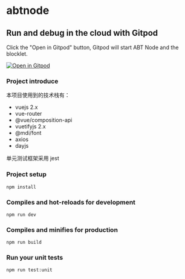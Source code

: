 # abtnode

## Run and debug in the cloud with Gitpod

Click the "Open in Gitpod" button, Gitpod will start ABT Node and the blocklet.

[![Open in Gitpod](https://gitpod.io/button/open-in-gitpod.svg)](https://gitpod.io/#https://github.com/LancelotLewis/abtnode-blockchain)

### Project introduce

本项目使用到的技术栈有：

- vuejs 2.x
- vue-router
- @vue/composition-api
- vuetifyjs 2.x
- @mdi/font
- axios
- dayjs

单元测试框架采用 jest

### Project setup

```
npm install
```

### Compiles and hot-reloads for development

```
npm run dev
```

### Compiles and minifies for production

```
npm run build
```

### Run your unit tests

```
npm run test:unit
```
